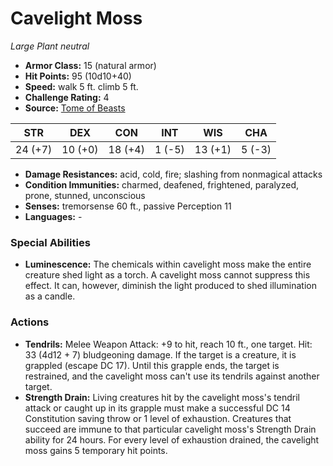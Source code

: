 # Cavelight Moss

*Large* *Plant* *neutral*

- **Armor Class:** 15 (natural armor)
- **Hit Points:** 95 (10d10+40)
- **Speed:** walk 5 ft. climb 5 ft.
- **Challenge Rating:** 4
- **Source:** [Tome of Beasts](https://koboldpress.com/kpstore/product/tome-of-beasts-for-5th-edition-print/)

| STR | DEX | CON | INT | WIS | CHA |
| --- | --- | --- | --- | --- | --- |
| 24 (+7) | 10 (+0) | 18 (+4) | 1 (-5) | 13 (+1) | 5 (-3) |

- **Damage Resistances:** acid, cold, fire; slashing from nonmagical attacks
- **Condition Immunities:** charmed, deafened, frightened, paralyzed, prone, stunned, unconscious
- **Senses:** tremorsense 60 ft., passive Perception 11
- **Languages:** -
### Special Abilities
- **Luminescence:** The chemicals within cavelight moss make the entire creature shed light as a torch. A cavelight moss cannot suppress this effect. It can, however, diminish the light produced to shed illumination as a candle.
### Actions
- **Tendrils:** Melee Weapon Attack: +9 to hit, reach 10 ft., one target. Hit: 33 (4d12 + 7) bludgeoning damage. If the target is a creature, it is grappled (escape DC 17). Until this grapple ends, the target is restrained, and the cavelight moss can't use its tendrils against another target.
- **Strength Drain:** Living creatures hit by the cavelight moss's tendril attack or caught up in its grapple must make a successful DC 14 Constitution saving throw or 1 level of exhaustion. Creatures that succeed are immune to that particular cavelight moss's Strength Drain ability for 24 hours. For every level of exhaustion drained, the cavelight moss gains 5 temporary hit points.
